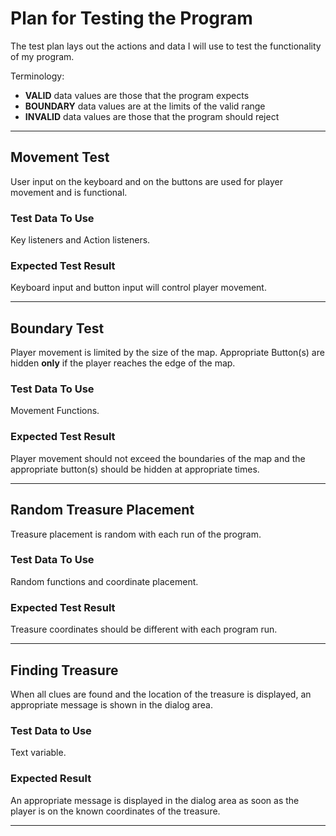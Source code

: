 # Plan for Testing the Program

The test plan lays out the actions and data I will use to test the functionality of my program.

Terminology:

- **VALID** data values are those that the program expects
- **BOUNDARY** data values are at the limits of the valid range
- **INVALID** data values are those that the program should reject

---

## Movement Test

User input on the keyboard and on the buttons are used for player movement and is functional. 

### Test Data To Use

Key listeners and Action listeners. 

### Expected Test Result

Keyboard input and button input will control player movement.  

---

## Boundary Test

Player movement is limited by the size of the map. Appropriate Button(s) are hidden **only** if the player reaches the edge of the map. 

### Test Data To Use

Movement Functions. 

### Expected Test Result

Player movement should not exceed the boundaries of the map and the appropriate button(s) should be hidden at appropriate times.  

---

## Random Treasure Placement

Treasure placement is random with each run of the program. 

### Test Data To Use

Random functions and coordinate placement.

### Expected Test Result

Treasure coordinates should be different with each program run. 

___

## Finding Treasure

When all clues are found and the location of the treasure is displayed, an appropriate message is shown in the dialog area. 

### Test Data to Use

Text variable. 

### Expected Result

An appropriate message is displayed in the dialog area as soon as the player is on the known coordinates of the treasure. 

___

